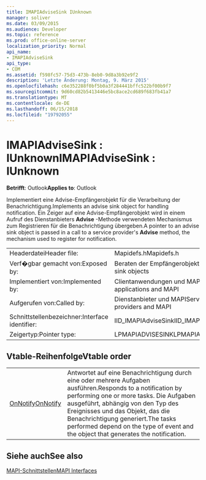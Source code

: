 ```yaml
---
title: IMAPIAdviseSink IUnknown
manager: soliver
ms.date: 03/09/2015
ms.audience: Developer
ms.topic: reference
ms.prod: office-online-server
localization_priority: Normal
api_name:
- IMAPIAdviseSink
api_type:
- COM
ms.assetid: f598fc57-75d3-473b-8eb0-9d8a3b92e9f2
description: 'Letzte Änderung: Montag, 9. März 2015'
ms.openlocfilehash: c6e352288f0bf5b0a3f284441bffc522bf00b9f7
ms.sourcegitcommit: 9d60cd82b5413446e5bc8ace2cd689f683fb41a7
ms.translationtype: MT
ms.contentlocale: de-DE
ms.lasthandoff: 06/15/2018
ms.locfileid: "19792055"
---
```

# <a name="imapiadvisesink--iunknown"></a><span data-ttu-id="dc710-103">IMAPIAdviseSink : IUnknown</span><span class="sxs-lookup"><span data-stu-id="dc710-103">IMAPIAdviseSink : IUnknown</span></span>

  
  
<span data-ttu-id="dc710-104">**Betrifft**: Outlook</span><span class="sxs-lookup"><span data-stu-id="dc710-104">**Applies to**: Outlook</span></span> 
  
<span data-ttu-id="dc710-105">Implementiert eine Advise-Empfängerobjekt für die Verarbeitung der Benachrichtigung.</span><span class="sxs-lookup"><span data-stu-id="dc710-105">Implements an advise sink object for handling notification.</span></span> <span data-ttu-id="dc710-106">Ein Zeiger auf eine Advise-Empfängerobjekt wird in einem Aufruf des Dienstanbieters **Advise** -Methode verwendeten Mechanismus zum Registrieren für die Benachrichtigung übergeben.</span><span class="sxs-lookup"><span data-stu-id="dc710-106">A pointer to an advise sink object is passed in a call to a service provider's **Advise** method, the mechanism used to register for notification.</span></span> 
  
|||
|:-----|:-----|
|<span data-ttu-id="dc710-107">Headerdatei</span><span class="sxs-lookup"><span data-stu-id="dc710-107">Header file:</span></span>  <br/> |<span data-ttu-id="dc710-108">Mapidefs.h</span><span class="sxs-lookup"><span data-stu-id="dc710-108">Mapidefs.h</span></span>  <br/> |
|<span data-ttu-id="dc710-109">Verf�gbar gemacht von:</span><span class="sxs-lookup"><span data-stu-id="dc710-109">Exposed by:</span></span>  <br/> |<span data-ttu-id="dc710-110">Beraten der Empfängerobjekten</span><span class="sxs-lookup"><span data-stu-id="dc710-110">Advise sink objects</span></span>  <br/> |
|<span data-ttu-id="dc710-111">Implementiert von:</span><span class="sxs-lookup"><span data-stu-id="dc710-111">Implemented by:</span></span>  <br/> |<span data-ttu-id="dc710-112">Clientanwendungen und MAPI</span><span class="sxs-lookup"><span data-stu-id="dc710-112">Client applications and MAPI</span></span>  <br/> |
|<span data-ttu-id="dc710-113">Aufgerufen von:</span><span class="sxs-lookup"><span data-stu-id="dc710-113">Called by:</span></span>  <br/> |<span data-ttu-id="dc710-114">Dienstanbieter und MAPI</span><span class="sxs-lookup"><span data-stu-id="dc710-114">Service providers and MAPI</span></span>  <br/> |
|<span data-ttu-id="dc710-115">Schnittstellenbezeichner:</span><span class="sxs-lookup"><span data-stu-id="dc710-115">Interface identifier:</span></span>  <br/> |<span data-ttu-id="dc710-116">IID_IMAPIAdviseSink</span><span class="sxs-lookup"><span data-stu-id="dc710-116">IID_IMAPIAdviseSink</span></span>  <br/> |
|<span data-ttu-id="dc710-117">Zeigertyp:</span><span class="sxs-lookup"><span data-stu-id="dc710-117">Pointer type:</span></span>  <br/> |<span data-ttu-id="dc710-118">LPMAPIADVISESINK</span><span class="sxs-lookup"><span data-stu-id="dc710-118">LPMAPIADVISESINK</span></span>  <br/> |
   
## <a name="vtable-order"></a><span data-ttu-id="dc710-119">Vtable-Reihenfolge</span><span class="sxs-lookup"><span data-stu-id="dc710-119">Vtable order</span></span>

|||
|:-----|:-----|
|[<span data-ttu-id="dc710-120">OnNotify</span><span class="sxs-lookup"><span data-stu-id="dc710-120">OnNotify</span></span>](imapiadvisesink-onnotify.md) <br/> |<span data-ttu-id="dc710-121">Antwortet auf eine Benachrichtigung durch eine oder mehrere Aufgaben ausführen.</span><span class="sxs-lookup"><span data-stu-id="dc710-121">Responds to a notification by performing one or more tasks.</span></span> <span data-ttu-id="dc710-122">Die Aufgaben ausgeführt, abhängig von den Typ des Ereignisses und das Objekt, das die Benachrichtigung generiert.</span><span class="sxs-lookup"><span data-stu-id="dc710-122">The tasks performed depend on the type of event and the object that generates the notification.</span></span>  <br/> |
   
## <a name="see-also"></a><span data-ttu-id="dc710-123">Siehe auch</span><span class="sxs-lookup"><span data-stu-id="dc710-123">See also</span></span>



[<span data-ttu-id="dc710-124">MAPI-Schnittstellen</span><span class="sxs-lookup"><span data-stu-id="dc710-124">MAPI Interfaces</span></span>](mapi-interfaces.md)


